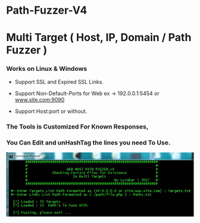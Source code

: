 # Path-Fuzzer-V4
# Multi Target ( Host, IP, Domain / Path Fuzzer )
### Works on Linux & Windows 

 - Support SSL and Expired SSL Links.

 - Support Non-Default-Ports for Web ex -> 192.0.0.1:5454 or www.site.com:9090

 - Support Host:port or without.

### The Tools is Customized For Known Responses, 
### You Can Edit and unHashTag the lines you need To Use. 



![Screenshot](screenshotv4.JPG?raw=true)
